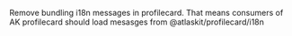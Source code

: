  Remove bundling i18n messages in profilecard. That means consumers of AK profilecard should load mesasges from @atlaskit/profilecard/i18n